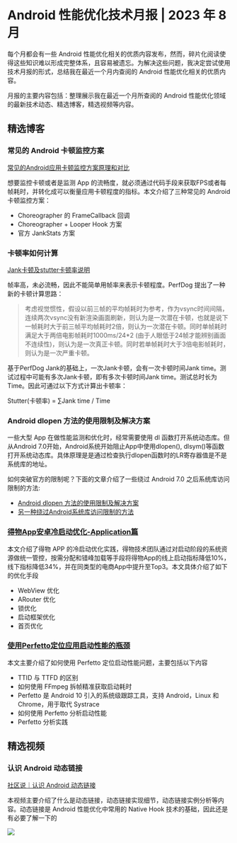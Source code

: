 # Android 性能优化技术月报 | 2023 年 8 月
每个月都会有一些 Android 性能优化相关的优质内容发布，然而，碎片化阅读使得这些知识难以形成完整体系，且容易被遗忘。为解决这些问题，我决定尝试使用技术月报的形式，总结我在最近一个月内查阅的 Android 性能优化相关的优质内容。

月报的主要内容包括：整理展示我在最近一个月所查阅的 Android 性能优化领域的最新技术动态、精选博客，精选视频等内容。

## 精选博客
### 常见的 Android 卡顿监控方案
[常见的Android应用卡顿监控方案原理和对比](https://juejin.cn/post/7239625431056662585)

想要监控卡顿或者是监测 App 的流畅度，就必须通过代码手段来获取FPS或者每帧耗时，并转化成可以衡量应用卡顿程度的指标。本文介绍了三种常见的 Android 卡顿监控方案：

- Choreographer 的 FrameCallback 回调
- Choreographer + Looper Hook 方案
- 官方 JankStats 方案

### 卡顿率如何计算
[Jank卡顿及stutter卡顿率说明](https://perfdog.qq.com/article_detail?id=10162&issue_id=0&plat_id=1)

帧率高，未必流畅，因此不能简单用帧率来表示卡顿程度。PerfDog 提出了一种新的卡顿计算思路：

> 考虑视觉惯性，假设以前三帧的平均帧耗时为参考，作为vsync时间间隔，连续两次vsync没有新渲染画面刷新，则认为是一次潜在卡顿，也就是说下一帧耗时大于前三帧平均帧耗时2倍，则认为一次潜在卡顿。同时单帧耗时满足大于两倍电影帧耗时1000ms/24*2 (由于人眼低于24帧才能辨别画面不连续性)，则认为是一次真正卡顿。同时若单帧耗时大于3倍电影帧耗时，则认为是一次严重卡顿。

基于PerfDog Jank的基础上，一次Jank卡顿，会有一次卡顿时间Jank time。测试过程中可能有多次Jank卡顿，即有多次卡顿时间Jank time。测试总时长为Time。因此可通过以下方式计算出卡顿率：

Stutter(卡顿率) = ∑Jank time / Time

### Android dlopen 方法的使用限制及解决方案
一些大型 App 在做性能监测和优化时，经常需要使用 dl 函数打开系统动态库。但从Android 7.0开始，Android系统开始阻止App中使用dlopen(), dlsym()等函数打开系统动态库。具体原理是是通过检查执行dlopen函数时的LR寄存器值是不是系统库的地址。

如何突破官方的限制呢？下面的文章介绍了一些绕过 Android 7.0 之后系统库访问限制的方法:

- [Android dlopen 方法的使用限制及解决方案](https://www.sunmoonblog.com/2019/06/04/fake-dlopen/)
- [另一种绕过Android系统库访问限制的方法](https://juejin.cn/post/6966292316684288007)

### [得物App安卓冷启动优化-Application篇](https://mp.weixin.qq.com/s/f9ng0wabLwwXNfCO00qtPQ)
本文介绍了得物 APP 的冷启动优化实践，得物技术团队通过对启动阶段的系统资源做统一管控，按需分配和错峰加载等手段将得物App的线上启动指标降低10%，线下指标降低34%，并在同类型的电商App中提升至Top3。本文具体介绍了如下的优化手段

- WebView 优化
- ARouter 优化
- 锁优化
- 启动框架优化
- 首页优化

### [使用Perfetto定位应用启动性能的瓶颈](https://juejin.cn/post/7261599630827765816)
本文主要介绍了如何使用 Perfetto 定位启动性能问题，主要包括以下内容

- TTID 与 TTFD 的区别
- 如何使用 FFmpeg 拆帧精准获取启动耗时
- Perfetto 是 Android 10 引入的系统级跟踪工具，支持 Android，Linux 和 Chrome，用于取代 Systrace
- 如何使用 Perfetto 分析启动性能
- Perfetto 分析实践

## 精选视频
### 认识 Android 动态链接
[社区说｜认识 Android 动态链接](https://www.bilibili.com/video/BV1Gc411J73g/)

本视频主要介绍了什么是动态链接，动态链接实现细节，动态链接实例分析等内容。动态链接是 Android 性能优化中常用的 Native Hook 技术的基础，因此还是有必要了解一下的

![](https://raw.gitmirror.com/RicardoJiang/resource/main/2023/august/p11.png)
